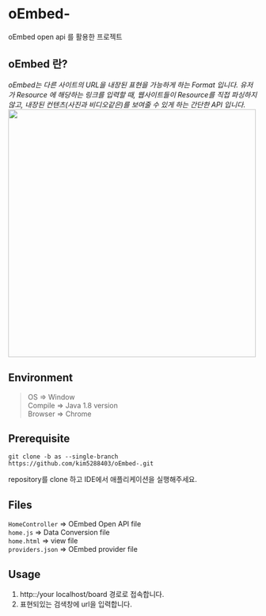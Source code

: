 # oEmbed-
oEmbed open api 를 활용한 프로젝트

## oEmbed 란?  
*oEmbed는 다른 사이트의 URL을 내장된 표현을 가능하게 하는 Format 입니다.
유저가 Resource 에 해당하는 링크를 입력할 때, 웹사이트들이 Resource를 직접 파싱하지 않고, 내장된 컨텐츠(사진과 비디오같은)를 보여줄 수 있게 하는 간단한 API 입니다.*  
<img src="https://user-images.githubusercontent.com/76669119/195532562-e3a48b22-c4c1-4793-9c15-43140a7309bd.png" width="500" height="500" >

## Environment  
> OS => Window  
> Compile => Java 1.8 version  
> Browser => Chrome

## Prerequisite  
```
git clone -b as --single-branch https://github.com/kim5288403/oEmbed-.git
```
repository를 clone 하고 IDE에서 애플리케이션을 실행해주세요.

## Files  
`HomeController` => OEmbed Open API file    
`home.js` => Data Conversion file  
`home.html` => view file  
`providers.json` => OEmbed provider file  

## Usage  
1. http::/your localhost/board 경로로 접속합니다.
2. 표현되있는 검색창에 url을 입력합니다.

